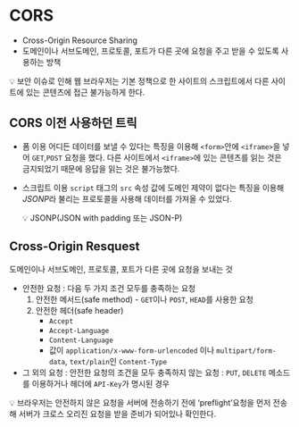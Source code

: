 # CORS

-   Cross-Origin Resource Sharing
-   도메인이나 서브도메인, 프로토콜, 포트가 다른 곳에 요청을 주고 받을 수 있도록 사용하는 방책

<aside>
💡 보안 이슈로 인해 웹 브라우저는 기본 정책으로 한 사이트의 스크립트에서 다른 사이트에 있는 콘텐츠에 접근 불가능하게 한다.

</aside>

## CORS 이전 사용하던 트릭

-   폼 이용
    어디든 데이터를 보낼 수 있다는 특징을 이용해 `<form>`안에 `<iframe>`을 넣어 `GET`,`POST` 요청을 했다.
    다른 사이트에서 `<iframe>`에 있는 콘텐츠를 읽는 것은 금지되었기 때문에 응답을 읽는 것은 불가능했다.
-   스크립트 이용
    `script` 태그의 `src` 속성 값에 도메인 제약이 없다는 특징을 이용해 *JSONP*라 불리는 프로토콜을 사용해 데이터를 가져올 수 있었다.
      <aside>
      💡 JSONP(JSON with padding 또는 JSON-P)
      
      </aside>

## Cross-Origin Resquest

도메인이나 서브도메인, 프로토콜, 포트가 다른 곳에 요청을 보내는 것

-   안전한 요청
    : 다음 두 가지 조건 모두를 충족하는 요청
    1. 안전한 메서드(safe method) - `GET`이나 `POST`, `HEAD`를 사용한 요청
    2. 안전한 헤더(safe header)
        - `Accept`
        - `Accept-Language`
        - `Content-Language`
        - 값이 `application/x-www-form-urlencoded` 이나 `multipart/form-data`, `text/plain`인 `Content-Type`
-   그 외의 요청
    : 안전한 요청의 조건을 모두 충족하지 않는 요청
    : `PUT`, `DELETE` 메소드를 이용하거나 헤더에 `API-Key`가 명시된 경우

<aside>
💡 브라우저는 안전하지 않은 요청을 서버에 전송하기 전에 ‘preflight’요청을 먼저 전송해 서버가 크로스 오리진 요청을 받을 준비가 되어있나 확인한다.

</aside>
